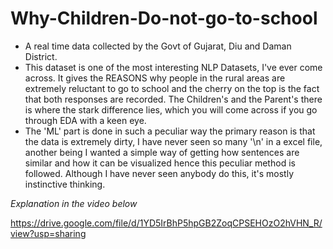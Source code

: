 # Why-Children-Do-not-go-to-school
* A real time data collected by the Govt of Gujarat, Diu and Daman District.
* This dataset is one of the most interesting NLP Datasets, I've ever come across. It gives the REASONS why people in the rural areas are extremely reluctant to go to school and the cherry on the top is the fact that both responses are recorded. The Children's and the Parent's there is where the stark difference lies, which you will come across if you go through EDA with a keen eye.
* The 'ML' part is done in such a peculiar way the primary reason is that the data is extremely dirty, I have never seen so many '\n' in a excel file, another being I wanted a simple way of getting how sentences are similar and how it can be visualized hence this peculiar method is followed. Although I have never seen anybody do this, it's mostly instinctive thinking.

*Explanation in the video below*

https://drive.google.com/file/d/1YD5IrBhP5hpGB2ZoqCPSEHOzO2hVHN_R/view?usp=sharing
